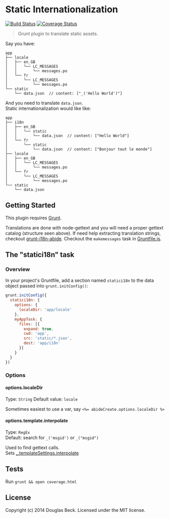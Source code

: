 # Static Internationalization

[![Build Status](https://api.travis-ci.org/beck/grunt-static-i18n.png)](https://travis-ci.org/beck/grunt-static-i18n)
[![Coverage Status](https://coveralls.io/repos/beck/grunt-static-i18n/badge.png)](https://coveralls.io/r/beck/grunt-static-i18n)

> Grunt plugin to translate static assets.

Say you have:

```
app
├── locale
│   ├── en_GB
│   │   └── LC_MESSAGES
│   │       └── messages.po
│   └── fr
│       └── LC_MESSAGES
│           └── messages.po
└── static
    └── data.json  // content: ["_('Hello World')"]
```

And you need to translate `data.json`.  
Static internationalization would like like:

```
app
├── i18n
│   ├── en_GB
│   │   └── static
│   │       └── data.json  // content: ["Hello World"]
│   └── fr
│       └── static
│           └── data.json  // content: ["Bonjour tout le monde"]
├── locale
│   ├── en_GB
│   │   └── LC_MESSAGES
│   │       └── messages.po
│   └── fr
│       └── LC_MESSAGES
│           └── messages.po
└── static
    └── data.json
```


## Getting Started

This plugin requires [Grunt](http://gruntjs.com/).

Translations are done with node-gettext and you will need a proper
gettext catalog (structure seen above).  If need help extracting translation
strings, checkout [grunt-i18n-abide](https://www.npmjs.org/package/grunt-i18n-abide).
Checkout the `makemessages` task in [Gruntfile.js](Gruntfile.js).


## The "statici18n" task

### Overview

In your project's Gruntfile, add a section named `statici18n` to the data
object passed into `grunt.initConfig()`: 

```js
grunt.initConfig({
  statici18n: {
    options: {
      localeDir: 'app/locale'
    },
    myAppTask: {
      files: [{
        expand: true,
        cwd: 'app',
        src: 'static/*.json',
        dest: 'app/i18n'
      }]
    }
  }
})
```

### Options

#### options.localeDir
Type: `String`
Default value: `locale`

Sometimes easiest to use a var, say `<%= abideCreate.options.localeDir %>`

#### options.template.interpolate
Type: `RegEx`  
Default: search for `_('msgid')` or `_("msgid")`

Used to find gettext calls.  
Sets [_.templateSettings.interpolate](http://lodash.com/docs#templateSettings_interpolate)

## Tests

Run `grunt && open coverage.html`

## License
Copyright (c) 2014 Douglas Beck. Licensed under the MIT license.
